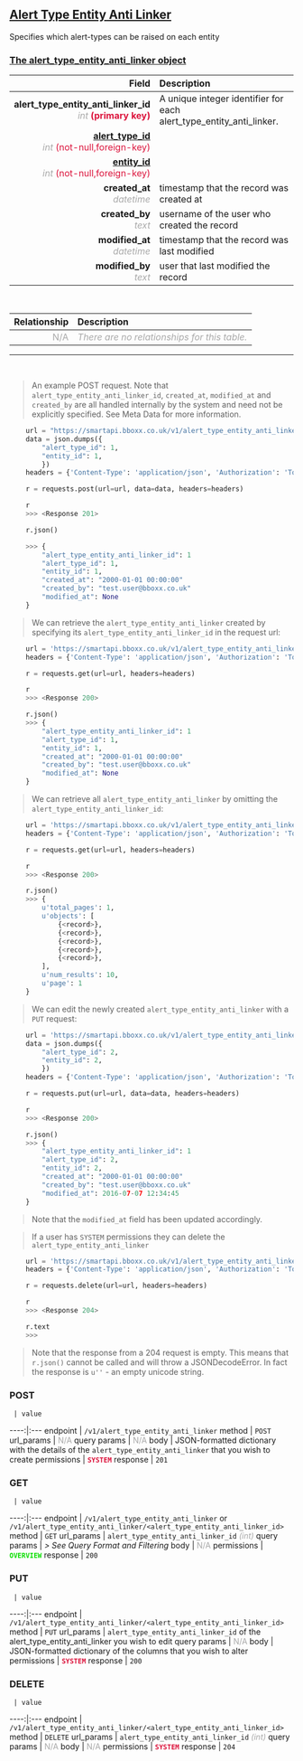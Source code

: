 ## <u>Alert Type Entity Anti Linker</u>
Specifies which alert-types can be raised on each entity


### <u>The alert_type_entity_anti_linker object</u>

Field | Description
------:|:------------
__alert_type_entity_anti_linker_id__ <br><font color="DarkGray">_int_</font> <font color="Crimson">__(primary key)__</font> | A unique integer identifier for each alert_type_entity_anti_linker.
__<a href="/#alert-type">alert_type_id</a>__ <br><font color="DarkGray">_int_</font> <font color="Crimson">(not-null,foreign-key)</font> | 
__<a href="/#entity">entity_id</a>__ <br><font color="DarkGray">_int_</font> <font color="Crimson">(not-null,foreign-key)</font> | 
__created_at__  <br><font color="DarkGray">_datetime_</font> | timestamp that the record was created at
__created_by__  <br><font color="DarkGray">_text_</font>| username of the user who created the record
__modified_at__ <br><font color="DarkGray">_datetime_</font>| timestamp that the record was last modified
__modified_by__ <br><font color="DarkGray">_text_</font>| user that last modified the record

<br>

Relationship | Description
-------------:|:------------
<font color="DarkGray">N/A</font> | <font color="DarkGray">_There are no relationships for this table._</font>

<hr>
<br>

> An example POST request. Note that `alert_type_entity_anti_linker_id`, `created_at`, `modified_at` and `created_by` are all handled internally by the system and need not be explicitly specified. See Meta Data for more information.

```python
    url = "https://smartapi.bboxx.co.uk/v1/alert_type_entity_anti_linker"
    data = json.dumps({
		"alert_type_id": 1,
		"entity_id": 1,
		})
    headers = {'Content-Type': 'application/json', 'Authorization': 'Token token=A_VALID_TOKEN'}

    r = requests.post(url=url, data=data, headers=headers)

    r
    >>> <Response 201>

    r.json()

    >>> {
		"alert_type_entity_anti_linker_id": 1
		"alert_type_id": 1,
		"entity_id": 1,
		"created_at": "2000-01-01 00:00:00"
		"created_by": "test.user@bboxx.co.uk"
		"modified_at": None
	}
```

> We can retrieve the `alert_type_entity_anti_linker` created by specifying its `alert_type_entity_anti_linker_id` in the request url:

```python
    url = 'https://smartapi.bboxx.co.uk/v1/alert_type_entity_anti_linker/1'
    headers = {'Content-Type': 'application/json', 'Authorization': 'Token token=A_VALID_TOKEN'}

    r = requests.get(url=url, headers=headers)

    r
    >>> <Response 200>

    r.json()
    >>> {
		"alert_type_entity_anti_linker_id": 1
		"alert_type_id": 1,
		"entity_id": 1,
		"created_at": "2000-01-01 00:00:00"
		"created_by": "test.user@bboxx.co.uk"
		"modified_at": None
	}
```

> We can retrieve all `alert_type_entity_anti_linker` by omitting the `alert_type_entity_anti_linker_id`:

```python
    url = 'https://smartapi.bboxx.co.uk/v1/alert_type_entity_anti_linker'
    headers = {'Content-Type': 'application/json', 'Authorization': 'Token token=A_VALID_TOKEN'}

    r = requests.get(url=url, headers=headers)

    r
    >>> <Response 200>

    r.json()
    >>> {
        u'total_pages': 1,
        u'objects': [
            {<record>},
            {<record>},
            {<record>},
            {<record>},
            {<record>},
        ],
        u'num_results': 10,
        u'page': 1
    }
```

> We can edit the newly created `alert_type_entity_anti_linker` with a `PUT` request:

```python
    url = 'https://smartapi.bboxx.co.uk/v1/alert_type_entity_anti_linker/1'
    data = json.dumps({
		"alert_type_id": 2,
		"entity_id": 2,
		})
    headers = {'Content-Type': 'application/json', 'Authorization': 'Token token=A_VALID_TOKEN'}

    r = requests.put(url=url, data=data, headers=headers)

    r
    >>> <Response 200>

    r.json()
    >>> {
		"alert_type_entity_anti_linker_id": 1
		"alert_type_id": 2,
		"entity_id": 2,
		"created_at": "2000-01-01 00:00:00"
		"created_by": "test.user@bboxx.co.uk"
		"modified_at": 2016-07-07 12:34:45
	}
```
> Note that the `modified_at` field has been updated accordingly.

> If a user has `SYSTEM` permissions they can delete the `alert_type_entity_anti_linker`

```python
    url = 'https://smartapi.bboxx.co.uk/v1/alert_type_entity_anti_linker/1'
    headers = {'Content-Type': 'application/json', 'Authorization': 'Token token=A_VALID_TOKEN'}

    r = requests.delete(url=url, headers=headers)

    r
    >>> <Response 204>

    r.text
    >>>
```
> Note that the response from a 204 request is empty. This means that `r.json()` cannot be called and will throw a JSONDecodeError. In fact the response is `u''` - an empty unicode string.



### POST
     | value
 ----:|:---
endpoint | `/v1/alert_type_entity_anti_linker`
method | `POST`
url_params | <font color="DarkGray">N/A</font>
query params | <font color="DarkGray">N/A</font>
body | JSON-formatted dictionary with the details of the `alert_type_entity_anti_linker` that you wish to create
permissions | <font color="Crimson">__`SYSTEM`__</font>
response | `201`

### GET
     | value
 ----:|:---
endpoint | `/v1/alert_type_entity_anti_linker` or `/v1/alert_type_entity_anti_linker/<alert_type_entity_anti_linker_id>`
method | `GET`
url_params | `alert_type_entity_anti_linker_id` <font color="DarkGray">_(int)_</font>
query params | *> See Query Format and Filtering*
body | <font color="DarkGray">N/A</font>
permissions | <font color="Jade">__`OVERVIEW`__</font>
response | `200`

### PUT
     | value
 ----:|:---
endpoint | `/v1/alert_type_entity_anti_linker/<alert_type_entity_anti_linker_id>`
method | `PUT`
url_params | `alert_type_entity_anti_linker_id` of the alert_type_entity_anti_linker you wish to edit
query params | <font color="DarkGray">N/A</font>
body | JSON-formatted dictionary of the columns that you wish to alter
permissions | <font color="Crimson">__`SYSTEM`__</font>
response | `200`

### DELETE
     | value
 ----:|:---
endpoint | `/v1/alert_type_entity_anti_linker/<alert_type_entity_anti_linker_id>`
method | `DELETE`
url_params | `alert_type_entity_anti_linker_id` <font color="DarkGray">_(int)_</font>
query params | <font color="DarkGray">N/A</font>
body | <font color="DarkGray">N/A</font>
permissions | <font color="Crimson">__`SYSTEM`__</font>
response | `204`

    